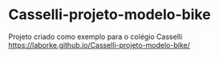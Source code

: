 # Casselli-projeto-modelo-bike
Projeto criado como exemplo para o colégio Casselli
https://laborke.github.io/Casselli-projeto-modelo-bike/
